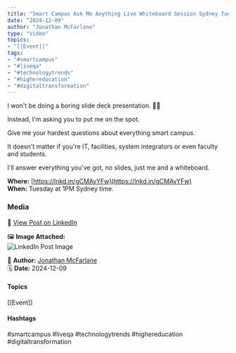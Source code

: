 ```yaml
---
title: "Smart Campus Ask Me Anything Live Whiteboard Session Sydney Tuesday 1PM"  
date: "2024-12-09"  
author: "Jonathan McFarlane"  
type: "Video"  
topics:  
- "[[Event]]"  
tags:  
- "#smartcampus"  
- "#liveqa"  
- "#technologytrends"  
- "#highereducation"  
- "#digitaltransformation"  
---
```


  

I won't be doing a boring slide deck presentation. 🙅‍♂️

Instead, I'm asking you to put me on the spot.

Give me your hardest questions about everything smart campus.

It doesn't matter if you're IT, facilities, system integrators or even faculty and students.

I'll answer everything you've got, no slides, just me and a whiteboard.

**Where:** [https://lnkd.in/gCMAvYFw](https://lnkd.in/gCMAvYFw)  
**When:** Tuesday at 1PM Sydney time.

### Media

🔗 [View Post on LinkedIn](https://www.linkedin.com/feed/update/urn:li:activity:7271771440989782016)  
  
🖼 **Image Attached:**  
![LinkedIn Post Image](https://media.licdn.com/dms/image/v2/D5605AQHXiBMq8ZGNAQ/videocover-high/videocover-high/0/1733725399882?e=1742263200&v=beta&t=Ylf6ujRwuej9VIW6-klrS_rPLzWMR9yErgoNXp4cb98)  
  
👤 **Author:** [Jonathan McFarlane](https://www.linkedin.com/in/jonathanmcfarlane/)  
🗓️ **Date:** 2024-12-09

#### Topics

[[Event]]  

#### Hashtags

#smartcampus #liveqa #technologytrends #highereducation #digitaltransformation